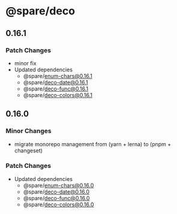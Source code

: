 # @spare/deco

## 0.16.1

### Patch Changes

- minor fix
- Updated dependencies
  - @spare/enum-chars@0.16.1
  - @spare/deco-date@0.16.1
  - @spare/deco-func@0.16.1
  - @spare/deco-colors@0.16.1

## 0.16.0

### Minor Changes

- migrate monorepo management from (yarn + lerna) to (pnpm + changeset)

### Patch Changes

- Updated dependencies
  - @spare/enum-chars@0.16.0
  - @spare/deco-date@0.16.0
  - @spare/deco-func@0.16.0
  - @spare/deco-colors@0.16.0

